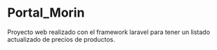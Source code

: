 # Portal_Morin
Proyecto web realizado con el framework laravel para tener un listado actualizado de precios de productos.
